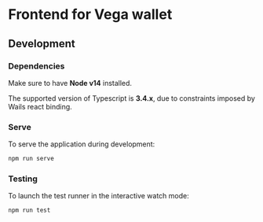 # Frontend for Vega wallet

## Development

### Dependencies

Make sure to have **Node v14** installed.

The supported version of Typescript is **3.4.x**, due to constraints imposed by
Wails react binding.

### Serve

To serve the application during development:

```sh
npm run serve
```

### Testing

To launch the test runner in the interactive watch mode:

```sh
npm run test
```
